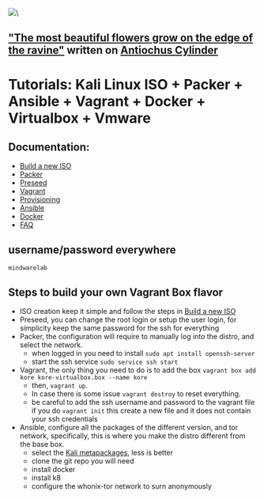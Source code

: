 ![](https://raw.githubusercontent.com/frankietyrine/K-OSINT.iso/master/unnamed.png)\

## ["The most beautiful flowers grow on the edge of the ravine"](http://www.achemenet.com/pdf/in-press/VAN-DER-SPEK_Cyrus_the_Great_Exiles_and_Foreign_Gods_June_2013.pdf) written on [Antiochus Cylinder](https://www.livius.org/sources/content/mesopotamian-chronicles-content/antiochus-cylinder/)

# Tutorials: Kali Linux ISO + Packer + Ansible + Vagrant + Docker + Virtualbox + Vmware

## Documentation:
- [Build a new ISO](https://github.com/cybern3tic/devops_notes/blob/master/tutorials/build_new_iso.md)
- [Packer](https://github.com/cybern3tic/devops_notes/blob/master/tutorials/packer.md)
- [Preseed](https://github.com/cybern3tic/devops_notes/blob/master/tutorials/preseed.md)
- [Vagrant](https://github.com/cybern3tic/devops_notes/blob/master/tutorials/vagrant.md)
- [Provisioning](https://github.com/cybern3tic/devops_notes/blob/master/tutorials/provisioning.md)
- [Ansible](https://github.com/cybern3tic/devops_notes/blob/master/tutorials/ansible.md)
- [Docker](https://github.com/cybern3tic/devops_notes/blob/master/tutorials/docker.md)
- [FAQ](https://github.com/cybern3tic/devops_notes/blob/master/tutorials/FAQ.md)

## username/password everywhere
```mindwarelab```

## Steps to build your own Vagrant Box flavor
- ISO creation keep it simple and follow the steps in [Build a new ISO](https://github.com/cybern3tic/devops_notes/blob/master/tutorials/build_new_iso.md)
- Preseed, you can change the root login or setup the user login, for simplicity keep the same password for the ssh for everything
- Packer, the configuration will require to manually log into the distro, and select the network.
  - when logged in you need to install ```sudo apt install openssh-server```
  - start the ssh service ```sudo service ssh start```
- Vagrant, the only thing you need to do is to add the box ```vagrant box add kore kore-virtualbox.box --name kore```
  - then, ```vagrant up```. 
  - In case there is some issue ```vagrant destroy``` to reset everything. 
  - be careful to add the ssh username and password to the vagrant file if you do ```vagrant init``` this create a new file and it does not contain your ssh credentials
- Ansible, configure all the packages of the different version, and tor network, specifically, this is where you make the distro different from the base box. 
  - select the [Kali metapackages](https://tools.kali.org/kali-metapackages), less is better
  - clone the git repo you will need 
  - install docker
  - install k8
  - configure the whonix-tor network to surn anonymously
